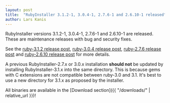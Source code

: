 ```yaml
---
layout: post
title:  "RubyInstaller 3.1.2-1, 3.0.4-1, 2.7.6-1 and 2.6.10-1 released"
author: Lars Kanis
---
```

RubyInstaller versions 3.1.2-1, 3.0.4-1, 2.7.6-1 and 2.6.10-1 are released. These are maintenance releases with bug and security fixes.

See the [ruby-3.1.2 release post](https://www.ruby-lang.org/en/news/2022/04/12/ruby-3-1-2-released/), [ruby-3.0.4 release post](https://www.ruby-lang.org/en/news/2022/04/12/ruby-3-0-4-released/), [ruby-2.7.6 release post](https://www.ruby-lang.org/en/news/2022/04/12/ruby-2-7-6-released/) and [ruby-2.6.10 release post](https://www.ruby-lang.org/en/news/2022/04/12/ruby-2-6-10-released/) for more details.

A previous RubyInstaller-2.7.x or 3.0.x installation <b>should not</b> be updated by installing RubyInstaller-3.1.x into the same directory.
This is because gems with C extensions are not compatible between ruby-3.0 and 3.1.
It's best to use a new directory for 3.1.x as proposed by the installer.

All binaries are available in the [Download section]({{ "/downloads/" | relative_url }})!
